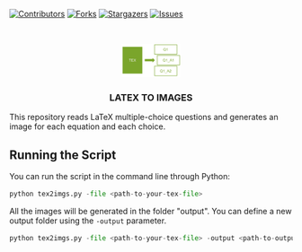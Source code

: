 <!-- README template: https://github.com/othneildrew/Best-README-Template -->

<!-- PROJECT SHIELDS -->
<!--
*** I'm using markdown "reference style" links for readability.
*** Reference links are enclosed in brackets [ ] instead of parentheses ( ).
*** See the bottom of this document for the declaration of the reference variables
*** for contributors-url, forks-url, etc. This is an optional, concise syntax you may use.
*** https://www.markdownguide.org/basic-syntax/#reference-style-links
-->
[![Contributors][contributors-shield]][contributors-url]
[![Forks][forks-shield]][forks-url]
[![Stargazers][stars-shield]][stars-url]
[![Issues][issues-shield]][issues-url]

<!-- PROJECT LOGO -->
<br />
<p align="center">
  <a href="https://github.com/daniprec">
    <img src="logo.png" alt="Logo" width="auto" height="60">
  </a>

  <h3 align="center">LATEX TO IMAGES</h3>
</p>

This repository reads LaTeX multiple-choice questions and generates an image for each equation and each choice.

## Running the Script

You can run the script in the command line through Python:

```python
python tex2imgs.py -file <path-to-your-tex-file>
```

All the images will be generated in the folder "output". You can define a new output folder using the `-output` parameter.

```python
python tex2imgs.py -file <path-to-your-tex-file> -output <path-to-output-folder>
```

<!-- MARKDOWN LINKS & IMAGES -->
<!-- https://www.markdownguide.org/basic-syntax/#reference-style-links -->
[contributors-shield]: https://img.shields.io/github/contributors/daniprec/LaTeX2img.svg?style=for-the-badge
[contributors-url]: https://github.com/daniprec/LaTeX2img/graphs/contributors
[forks-shield]: https://img.shields.io/github/forks/daniprec/LaTeX2img.svg?style=for-the-badge
[forks-url]: https://github.com/daniprec/LaTeX2img/network/members
[stars-shield]: https://img.shields.io/github/stars/daniprec/LaTeX2img.svg?style=for-the-badge
[stars-url]: https://github.com/daniprec/LaTeX2img/stargazers
[issues-shield]: https://img.shields.io/github/issues/daniprec/LaTeX2img.svg?style=for-the-badge
[issues-url]: https://github.com/daniprec/LaTeX2img/issues